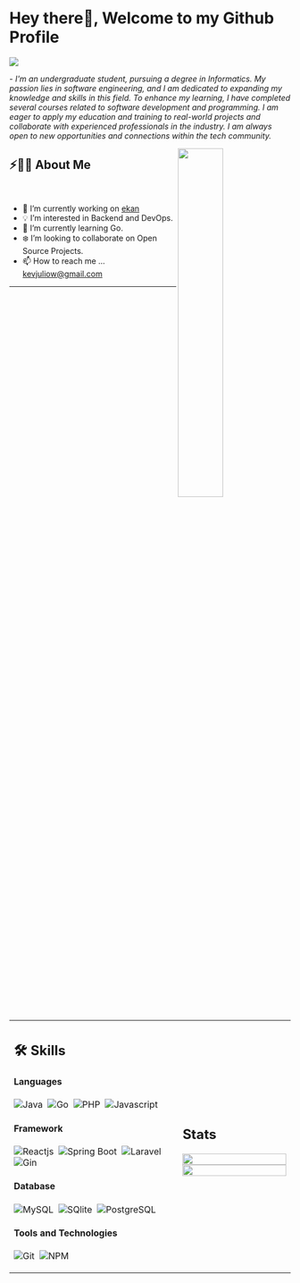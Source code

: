 # Hey there👋, Welcome to my Github Profile

<img src="https://readme-typing-svg.herokuapp.com?font=Architects+Daughter&color=22EBF7&size=25&center=false&lines=hey!+its+Kevin;Full+stack+web+developer...;"/>
 
<p>- <i>I'm an undergraduate student, pursuing a degree in Informatics. My passion lies in software engineering, and I am dedicated to expanding my knowledge and skills in this field. To enhance my learning, I have completed several courses related to software development and programming. I am eager to apply my education and training to real-world projects and collaborate with experienced professionals in the industry. I am always open to new opportunities and connections within the tech community.
</i></p>

<img src="https://i.giphy.com/media/v1.Y2lkPTc5MGI3NjExaHBiaHE3NWcxb2l1NGRlenp3eWJtYXVoMGc2eGFyN3dqYTB5ZGVrdiZlcD12MV9pbnRlcm5hbF9naWZfYnlfaWQmY3Q9Zw/i229PTC8BKt9V9RnwZ/giphy.gif" width="40%" align="right" />

## ⚡🙋‍♂️ About Me

</br>

- 🔧 I’m currently working on  [ekan](https://github.com/kevinjuliow/e-kan)
- 💡 I’m interested in Backend and DevOps.
- 📖 I’m currently learning Go.
- ❄️ I’m looking to collaborate on Open Source Projects.
- 📫 How to reach me ... kevjuliow@gmail.com

<hr>

</br>

<table width="100%">

 <tr>
    <td width="60%">
     
## 🛠️ Skills

#### Languages
![Java](https://img.shields.io/badge/Java-%23150458.svg?style=flat&logo=java&logoColor=orange)&nbsp;
![Go](https://img.shields.io/badge/Go-%2300ADD8.svg?style=flat&logo=go&logoColor=white)&nbsp;
![PHP](https://img.shields.io/badge/PHP-%23777BB4.svg?style=flat&logo=php&logoColor=white)&nbsp;
![Javascript](https://img.shields.io/badge/Javascript-%23F7DF1E.svg?style=flat&logo=javascript&logoColor=black)&nbsp;

#### Framework
![Reactjs](https://img.shields.io/badge/React-20232A?style=flat&logo=react&logoColor=61DAFB)&nbsp;
![Spring Boot](https://img.shields.io/badge/Spring%20Boot-%236DB33F.svg?style=flat&logo=springboot&logoColor=white)&nbsp;
![Laravel](https://img.shields.io/badge/Laravel-%23FF2D20.svg?style=flat&logo=laravel&logoColor=white)&nbsp;
![Gin](https://img.shields.io/badge/Gin-%23ffffff.svg?style=flat&logo=go&logoColor=blue)&nbsp;

#### Database
![MySQL](https://img.shields.io/badge/MySQL-00000F?style=flat&logo=mysql&logoColor=white)&nbsp;
![SQlite](https://img.shields.io/badge/-SQlite-05122A?style=flat&logo=sqlite&logoColor=A8B9CC)&nbsp;
![PostgreSQL](https://img.shields.io/badge/PostgreSQL-316192?style=flat&logo=postgresql&logoColor=green)

#### Tools and Technologies
![Git](https://img.shields.io/badge/-Git-05122A?style=flat&logo=git)&nbsp;
![NPM](https://img.shields.io/badge/npm-CB3837?style=flat&logo=npm&logoColor=white)&nbsp;

</td>
    <td>
  
## Stats

<p align="center">
  <img width="100%" src="https://github-readme-stats.vercel.app/api?username=kevinjuliow&theme=react&hide_border=true&include_all_commits=true&count_private=false" />
 </br>
  <img width="100%" src="https://github-readme-stats.vercel.app/api/top-langs/?username=kevinjuliow&theme=react&hide_border=true&include_all_commits=true&count_private=true&layout=compact" />
</p>

  </td>
 </tr>
</table>
